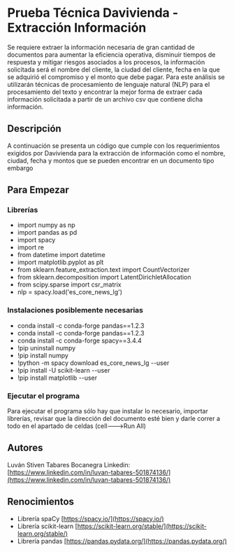 # Prueba Técnica Davivienda - Extracción Información

Se requiere extraer la información necesaria de gran cantidad de documentos para aumentar la eficiencia operativa, disminuir tiempos de respuesta y mitigar riesgos asociados a los procesos, la información solicitada será el nombre del cliente, la ciudad del cliente, fecha en la que se adquirió el compromiso y el monto que debe pagar. Para este análisis se utilizarán técnicas de procesamiento de lenguaje natural (NLP) para el procesamiento del texto y encontrar la mejor forma de extraer cada información solicitada a partir de un archivo csv que contiene dicha información.

## Descripción

A continuación se presenta un código que cumple con los requerimientos exigidos por Davivienda para la extracción de información como el nombre, ciudad, fecha y montos que se pueden encontrar en un documento tipo embargo

## Para Empezar

### Librerías

 - import numpy as np
 - import pandas as pd
 - import spacy
 - import re
 - from datetime import datetime
 - import matplotlib.pyplot as plt
 - from sklearn.feature_extraction.text import CountVectorizer
 - from sklearn.decomposition import LatentDirichletAllocation
 - from scipy.sparse import csr_matrix
 - nlp = spacy.load('es_core_news_lg')

### Instalaciones posiblemente necesarias

 - conda install -c conda-forge pandas==1.2.3
 - conda install -c conda-forge pandas==1.2.3
 - conda install -c conda-forge spacy==3.4.4
 - !pip uninstall numpy
 - !pip install numpy
 - !python -m spacy download es_core_news_lg --user
 - !pip install -U scikit-learn --user
 - !pip install matplotlib --user


### Ejecutar el programa

Para ejecutar el programa sólo hay que instalar lo necesario, importar librerías, revisar que la dirección del documento esté bien y darle correr a todo en el apartado de celdas (cell--->Run All)


## Autores

Luván Stiven Tabares Bocanegra
Linkedin: [https://www.linkedin.com/in/luvan-tabares-501874136/](https://www.linkedin.com/in/luvan-tabares-501874136/)


## Renocimientos

 - Librería spaCy [https://spacy.io/](https://spacy.io/)
 - Librería scikit-learn [https://scikit-learn.org/stable/](https://scikit-learn.org/stable/)
 - Librería pandas [https://pandas.pydata.org/](https://pandas.pydata.org/)
